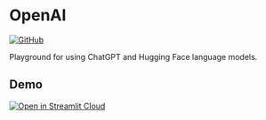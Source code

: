 # OpenAI

[![GitHub][github_badge]][github_link]

Playground for using ChatGPT and Hugging Face language models.

## Demo

[![Open in Streamlit Cloud][share_badge]][share_link]

[github_badge]: https://badgen.net/badge/icon/GitHub?icon=github&color=black&label
[github_link]: https://github.com/DrBenjamin/OpenAI

[share_badge]: https://static.streamlit.io/badges/streamlit_badge_black_white.svg
[share_link]: https://ai-playground.streamlit.app/

